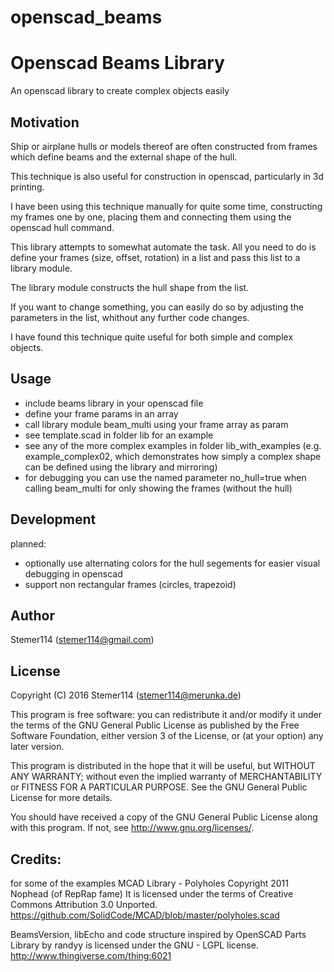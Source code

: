 # openscad_beams

Openscad Beams Library
=====

An openscad library to create complex objects easily


Motivation
-----

Ship or airplane hulls or models thereof are often constructed from frames 
which define beams and the external shape of the hull.

This technique is also useful for construction in openscad, particularly
in 3d printing.

I have been using this technique manually for quite some time, constructing 
my frames one by one, placing them and connecting them using the openscad
hull command.

This library attempts to somewhat automate the task. All you need to do is
define your frames (size, offset, rotation) in a list and pass this list 
to a library module.

The library module constructs the hull shape from the list.

If you want to change something, you can easily do so by adjusting the parameters
in the list, whithout any further code changes.

I have found this technique quite useful for both simple and complex objects.


Usage
-----

- include beams library in your openscad file
- define your frame params in an array
- call library module beam_multi using your frame array as param
- see template.scad in folder lib for an example
- see any of the more complex examples in folder lib_with_examples
  (e.g. example_complex02, which demonstrates how simply a complex shape can be defined using the library and mirroring)
- for debugging you can use the named parameter no_hull=true when calling beam_multi for only showing the frames (without the hull)


Development
-----

planned:
- optionally use alternating colors for the hull segements for easier visual debugging in openscad
- support non rectangular frames (circles, trapezoid)


Author
-----

Stemer114 (stemer114@gmail.com)

License
-----

Copyright (C) 2016 Stemer114 (stemer114@merunka.de)

This program is free software: you can redistribute it and/or modify
it under the terms of the GNU General Public License as published by
the Free Software Foundation, either version 3 of the License, or
(at your option) any later version.

This program is distributed in the hope that it will be useful,
but WITHOUT ANY WARRANTY; without even the implied warranty of
MERCHANTABILITY or FITNESS FOR A PARTICULAR PURPOSE.  See the
GNU General Public License for more details.

You should have received a copy of the GNU General Public License
along with this program.  If not, see <http://www.gnu.org/licenses/>.


Credits: 
-----

 for some of the examples
 MCAD Library - Polyholes Copyright 2011 Nophead (of RepRap fame)
 It is licensed under the terms of Creative Commons Attribution 3.0 Unported.
 https://github.com/SolidCode/MCAD/blob/master/polyholes.scad

 BeamsVersion, libEcho and code structure inspired by 
 OpenSCAD Parts Library by randyy is licensed under the GNU - LGPL license. 
 http://www.thingiverse.com/thing:6021


